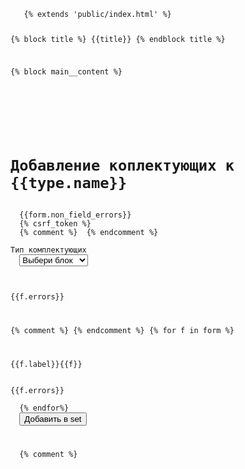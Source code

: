 <code>
   {% extends 'public/index.html' %}
  
  {% block title %}
      {{title}}
      {% endblock title %}
  
  {% block main__content %}
   <div class="form__wrapper add_set_type">
  <form class="form "  method="post">
     <h1>Добавление коплектующих к {{type.name}}</h1>
  {{form.non_field_errors}}
  {% csrf_token %} 
  {% comment %}  {% endcomment %}
  <div class="field_row"><label class="form__label" for="{{f.id_for_label}}">Тип комплектующих</label>
  <select class="input" data-type_id={{type.id}} name="part1" >
  <option >Выбери блок</option>
  {% for type1 in list_types_for_part %}
  <option value="{{type1.id}}">{{type1.name}}</option>
  {% endfor %}
  </select>
  </div>
      <div class="form__error">{{f.errors}}</div>
  
  {% comment %}  {% endcomment %}
  {% for  f in form %}
  <div class="field_row"><label class="form__label" for="{{f.id_for_label}}">{{f.label}}</label>{{f}}</div>
      <div class="form__error">{{f.errors}}</div>
  {% endfor%} 
  <button class="input" type="submit">Добавить в set</button>
  </form>
  {% comment %} <template>
  {{form_add_key_value}}
  <button class="updatelist">Добавить запчасть</button
   </template> {% endcomment %}
  </div>
  
  {% endblock main__content%}

</code>
<code>
      let addSetType=document.querySelector('.add_set_type');
   
   if (addSetType){
       let type=addSetType.querySelector("[name='type']");
       let part=addSetType.querySelector("[name='part']");
       
       let selPart=addSetType.querySelector("[name='part1']");
       selPart.addEventListener("change", function(){
           type.value=selPart.dataset.type_id;
           part.value=selPart.value;
       
       });
   }
</code>



<code>
class AddSetTypeForm(forms.ModelForm):
    kol_vo=forms.IntegerField(min_value=0, widget=forms.NumberInput(attrs={"class":"input", "placeholder":"Введи количество"}), label="Колличество")
    class Meta:
        model=SetType
        fields=['kol_vo', 'type', 'part']
        widgets={
            # "kol_vo": forms.NumberInput(attrs={"class":"input"}),
            "type":forms.HiddenInput(attrs={"class":"hidden_type"}),
            "part":forms.HiddenInput(attrs={"class":"hidden_part"}),
        }
        labels={
            # "kol_vo": "Кол-во",
            "type":" ",
            "part":" ",

        }
        
</code>
